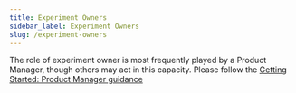 ```yaml
---
title: Experiment Owners
sidebar_label: Experiment Owners
slug: /experiment-owners
---
```


The role of experiment owner is most frequently played by a Product Manager, though others may act in this capacity.  Please follow the [Getting Started: Product Manager guidance](https://experimenter.info/for-product)






